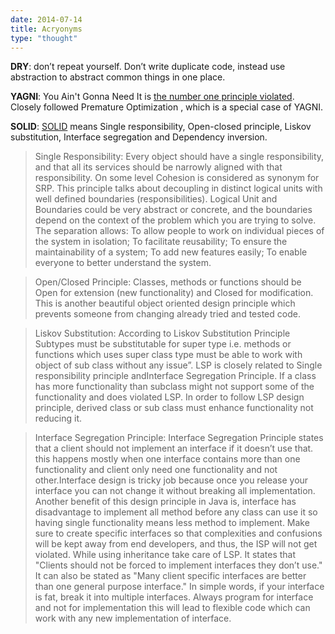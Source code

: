 ```yaml
---
date: 2014-07-14
title: Acryonyms
type: "thought"
---
```


**DRY**: don’t repeat yourself. Don’t write duplicate code, instead use abstraction to abstract common things in one place.

**YAGNI**: You Ain't Gonna Need It is [the number one principle violated](https://www.telerik.com/blogs/clean-code-developer-school). Closely followed Premature Optimization , which is a special case of YAGNI.

**SOLID**: [SOLID](http://visualstudiomagazine.1105cms01.com/articles/2013/04/01/solid-agile-development.aspx) means Single responsibility, Open-closed principle, Liskov substitution, Interface segregation and Dependency inversion.

> Single Responsibility: Every object should have a single responsibility, and that all its services should be narrowly aligned with that responsibility. On some level Cohesion is considered as synonym for SRP. This principle talks about decoupling in distinct logical units with well defined boundaries (responsibilities). Logical Unit and Boundaries could be very abstract or concrete, and the boundaries depend on the context of the problem which you are trying to solve. The separation allows: To allow people to work on individual pieces of the system in isolation; To facilitate reusability; To ensure the maintainability of a system; To add new features easily; To enable everyone to better understand the system.

> Open/Closed Principle: Classes, methods or functions should be Open for extension (new functionality) and Closed for modification. This is another beautiful object oriented design principle which prevents someone from changing already tried and tested code.

> Liskov Substitution: According to Liskov Substitution Principle Subtypes must be substitutable for super type i.e. methods or functions which uses super class type must be able to work with object of sub class without any issue”. LSP is closely related to Single responsibility principle andInterface Segregation Principle. If a class has more functionality than subclass might not support some of the functionality and does violated LSP. In order to follow LSP design principle, derived class or sub class must enhance functionality not reducing it.

> Interface Segregation Principle: Interface Segregation Principle states that a client should not implement an interface if it doesn’t use that. this happens mostly when one interface contains more than one functionality and client only need one functionality and not other.Interface design is tricky job because once you release your interface you can not change it without breaking all implementation. Another benefit of this design principle in Java is, interface has disadvantage to implement all method before any class can use it so having single functionality means less method to implement. Make sure to create specific interfaces so that complexities and confusions will be kept away from end developers, and thus, the ISP will not get violated. While using inheritance take care of LSP.  It states that "Clients should not be forced to implement interfaces they don’t use." It can also be stated as "Many client specific interfaces are better than one general purpose interface." In simple words, if your interface is fat, break it into multiple interfaces. Always program for interface and not for implementation this will lead to flexible code which can work with any new implementation of interface.


